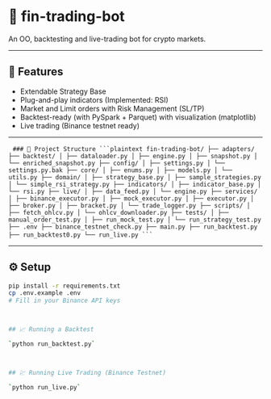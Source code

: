 # 🧠 fin-trading-bot

An OO, backtesting and live-trading bot for crypto markets.

---

## 🚀 Features

- Extendable Strategy Base
- Plug-and-play indicators (Implemented: RSI)
- Market and Limit orders with Risk Management (SL/TP)
- Backtest-ready (with PySpark + Parquet) with visualization (matplotlib)
- Live trading (Binance testnet ready)

---

<pre> <code>### 📁 Project Structure ```plaintext fin-trading-bot/ ├── adapters/ ├── backtest/ │ ├── dataloader.py │ ├── engine.py │ ├── snapshot.py │ └── enriched_snapshot.py ├── config/ │ ├── settings.py │ └── settings.py.bak ├── core/ │ ├── enums.py │ ├── models.py │ └── utils.py ├── domain/ │ ├── strategy_base.py │ ├── sample_strategies.py │ └── simple_rsi_strategy.py ├── indicators/ │ ├── indicator_base.py │ └── rsi.py ├── live/ │ ├── data_feed.py │ └── engine.py ├── services/ │ ├── binance_executor.py │ ├── mock_executor.py │ ├── executor.py │ ├── broker.py │ ├── bracket.py │ └── trade_logger.py ├── scripts/ │ ├── fetch_ohlcv.py │ └── ohlcv_downloader.py ├── tests/ │ ├── manual_order_test.py │ ├── run_mock_test.py │ └── run_strategy_test.py ├── .env ├── binance_testnet_check.py ├── main.py ├── run_backtest.py ├── run_backtest0.py └── run_live.py ``` </code> </pre>

---

## ⚙️ Setup

```bash
pip install -r requirements.txt
cp .env.example .env
# Fill in your Binance API keys



## 📈 Running a Backtest

`python run_backtest.py`



## 💹 Running Live Trading (Binance Testnet)

`python run_live.py`
